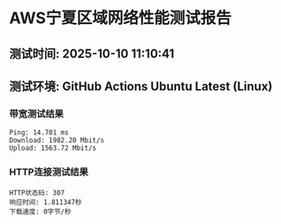 # AWS宁夏区域网络性能测试报告
## 测试时间: 2025-10-10 11:10:41
## 测试环境: GitHub Actions Ubuntu Latest (Linux)

### 带宽测试结果
```
Ping: 14.701 ms
Download: 1982.20 Mbit/s
Upload: 1563.72 Mbit/s
```

### HTTP连接测试结果
```
HTTP状态码: 307
响应时间: 1.811347秒
下载速度: 0字节/秒
```

